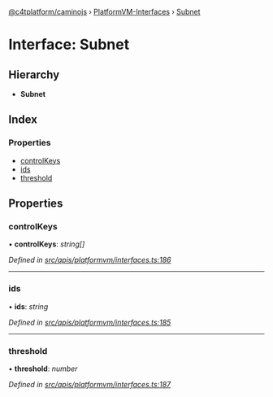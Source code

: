 [@c4tplatform/caminojs](../README.md) › [PlatformVM-Interfaces](../modules/platformvm_interfaces.md) › [Subnet](platformvm_interfaces.subnet.md)

# Interface: Subnet

## Hierarchy

* **Subnet**

## Index

### Properties

* [controlKeys](platformvm_interfaces.subnet.md#controlkeys)
* [ids](platformvm_interfaces.subnet.md#ids)
* [threshold](platformvm_interfaces.subnet.md#threshold)

## Properties

###  controlKeys

• **controlKeys**: *string[]*

*Defined in [src/apis/platformvm/interfaces.ts:186](https://github.com/chain4travel/caminojs/blob/8077d740/src/apis/platformvm/interfaces.ts#L186)*

___

###  ids

• **ids**: *string*

*Defined in [src/apis/platformvm/interfaces.ts:185](https://github.com/chain4travel/caminojs/blob/8077d740/src/apis/platformvm/interfaces.ts#L185)*

___

###  threshold

• **threshold**: *number*

*Defined in [src/apis/platformvm/interfaces.ts:187](https://github.com/chain4travel/caminojs/blob/8077d740/src/apis/platformvm/interfaces.ts#L187)*
